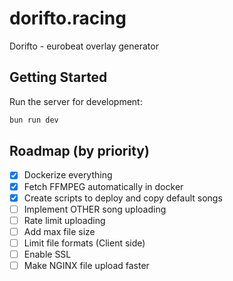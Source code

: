 # dorifto.racing

Dorifto - eurobeat overlay generator

## Getting Started

Run the server for development:

```bash
bun run dev
```

## Roadmap (by priority)

- [x] Dockerize everything
- [x] Fetch FFMPEG automatically in docker
- [x] Create scripts to deploy and copy default songs
- [ ] Implement OTHER song uploading
- [ ] Rate limit uploading
- [ ] Add max file size
- [ ] Limit file formats (Client side)
- [ ] Enable SSL
- [ ] Make NGINX file upload faster
